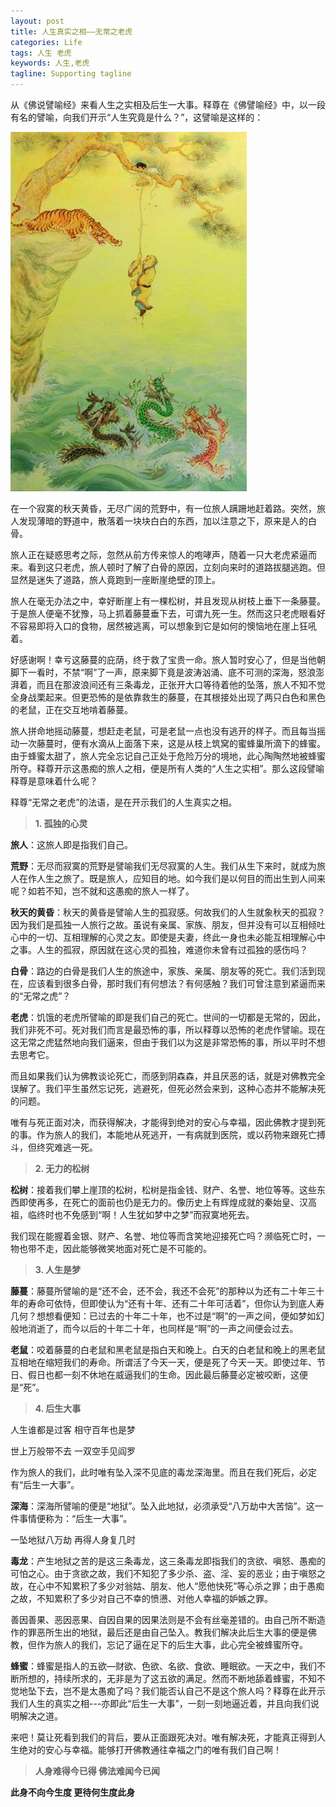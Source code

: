 ```yaml
---
layout: post
title: 人生真实之相——无常之老虎
categories: Life
tags: 人生 老虎 
keywords: 人生,老虎
tagline: Supporting tagline
---
```


从《佛说譬喻经》来看人生之实相及后生一大事。释尊在《佛譬喻经》中，以一段有名的譬喻，向我们开示“人生究竟是什么？”，这譬喻是这样的：

<img src="/assets/pictures/Life/20150208_Boxcn.jpg">

在一个寂寞的秋天黄昏，无尽广阔的荒野中，有一位旅人蹒跚地赶着路。突然，旅人发现薄暗的野道中，散落着一块块白白的东西，加以注意之下，原来是人的白骨。

旅人正在疑惑思考之际，忽然从前方传来惊人的咆哮声，随着一只大老虎紧逼而来。看到这只老虎，旅人顿时了解了白骨的原因，立刻向来时的道路拔腿逃跑。但显然是迷失了道路，旅人竟跑到一座断崖绝壁的顶上。

旅人在毫无办法之中，幸好断崖上有一棵松树，并且发现从树枝上垂下一条藤蔓。于是旅人便毫不犹豫，马上抓着藤蔓垂下去，可谓九死一生。然而这只老虎眼看好不容易即将入口的食物，居然被逃离，可以想象到它是如何的懊恼地在崖上狂吼着。

好感谢啊！幸亏这藤蔓的庇荫，终于救了宝贵一命。旅人暂时安心了，但是当他朝脚下一看时，不禁“啊”了一声，原来脚下竟是波涛汹涌、底不可测的深海，怒浪澎湃着，而且在那波浪间还有三条毒龙，正张开大口等待着他的坠落，旅人不知不觉全身战栗起来。但更恐怖的是依靠救生的藤蔓，在其根接处出现了两只白色和黑色的老鼠，正在交互地啃着藤蔓。

旅人拼命地摇动藤蔓，想赶走老鼠，可是老鼠一点也没有逃开的样子。而且每当摇动一次藤蔓时，便有水滴从上面落下来，这是从枝上筑窝的蜜蜂巢所滴下的蜂蜜。由于蜂蜜太甜了，旅人完全忘记自己正处于危险万分的境地，此心陶陶然地被蜂蜜所夺。释尊开示这愚痴的旅人之相，便是所有人类的“人生之实相”。那么这段譬喻释尊是意味着什么呢？

释尊“无常之老虎”的法语，是在开示我们的人生真实之相。


> **1. 孤独的心灵**

**旅人**：这旅人即是指我们自己。

**荒野**：无尽而寂寞的荒野是譬喻我们无尽寂寞的人生。我们从生下来时，就成为旅人在作人生之旅了。既是旅人，应知目的地。如今我们是以何目的而出生到人间来呢？如若不知，岂不就和这愚痴的旅人一样了。

**秋天的黄昏**：秋天的黄昏是譬喻人生的孤寂感。何故我们的人生就象秋天的孤寂？因为我们是孤独一人旅行之故。虽说有亲属、家族、朋友，但并没有可以互相倾吐心中的一切、互相理解的心灵之友。即使是夫妻，终此一身也未必能互相理解心中之事。人生的孤寂，原因就在这心灵的孤独，难道你未曾有过孤独的感伤吗？

**白骨**：路边的白骨是我们人生的旅途中，家族、亲属、朋友等的死亡。我们活到现在，应该看到很多白骨，那时我们有何想法？有何感触？我们可曾注意到紧逼而来的“无常之虎”？

**老虎**：饥饿的老虎所譬喻的即是我们自己的死亡。世间的一切都是无常的，因此，我们非死不可。死对我们而言是最恐怖的事，所以释尊以恐怖的老虎作譬喻。现在这无常之虎猛然地向我们逼来，但由于我们以为这是非常恐怖的事，所以平时不想去思考它。

而且如果我们认为佛教谈论死亡，而感到阴森森，并且厌恶的话，就是对佛教完全误解了。我们平生虽然忘记死，逃避死，但死必然会来到，这种心态并不能解决死的问题。

唯有与死正面对决，而获得解决，才能得到绝对的安心与幸福，因此佛教才提到死的事。作为旅人的我们，本能地从死逃开，一有病就到医院，或以药物来跟死亡搏斗，但终究难逃一死。


> **2. 无力的松树**

**松树**：接着我们攀上崖顶的松树，松树是指金钱、财产、名誉、地位等等。这些东西即使再多，在死亡的面前也仍是无力的。像历史上有辉煌成就的秦始皇、汉高祖，临终时也不免感到“啊！人生犹如梦中之梦”而寂寞地死去。

我们现在能握着金银、财产、名誉、地位等而含笑地迎接死亡吗？濒临死亡时，一物也带不走，因此能够微笑地面对死亡是不可能的。


> **3. 人生是梦**

**藤蔓**：藤蔓所譬喻的是“还不会，还不会，我还不会死”的那种以为还有二十年三十年的寿命可依恃，但即使认为“还有十年、还有二十年可活着”，但你认为到底人寿几何？想想看便知：已过去的十年二十年，也不过是“啊”的一声之间，便如梦如幻般地消逝了，而今以后的十年二十年，也同样是“啊”的一声之间便会过去。

**老鼠**：咬着藤蔓的白老鼠和黑老鼠是指白天和晚上。白天的白老鼠和晚上的黑老鼠互相地在缩短我们的寿命。所谓活了今天一天，便是死了今天一天。即使过年、节日、假日也都一刻不休地在威逼我们的生命。因此最后藤蔓必定被咬断，这便是“死”。


> **4. 后生大事**

人生谁都是过客 相守百年也是梦

世上万般带不去 一双空手见阎罗

作为旅人的我们，此时唯有坠入深不见底的毒龙深海里。而且在我们死后，必定有“后生一大事”。

**深海**：深海所譬喻的便是“地狱”。坠入此地狱，必须承受“八万劫中大苦恼”。这一件事情便称为：“后生一大事”。

一坠地狱八万劫 再得人身复几时

**毒龙**：产生地狱之苦的是这三条毒龙，这三条毒龙即指我们的贪欲、嗔怒、愚痴的可怕之心。由于贪欲之故，我们不知犯了多少杀、盗、淫、妄的恶业；由于嗔怒之故，在心中不知累积了多少对翁姑、朋友、他人“愿他快死”等心杀之罪；由于愚痴之故，不知累积了多少对自己不幸的愤懑、对他人幸福的妒嫉之罪。

善因善果、恶因恶果、自因自果的因果法则是不会有丝毫差错的。由自己所不断造作的罪恶所生出的地狱，最后还是由自己坠入。教我们解决此后生大事的便是佛教，但作为旅人的我们，忘记了逼在足下的后生大事，此心完全被蜂蜜所夺。

**蜂蜜**：蜂蜜是指人的五欲—财欲、色欲、名欲、食欲、睡眠欲。一天之中，我们不断所想的，持续所求的，无非是为了这五欲的满足。然而不断地舔着蜂蜜，不知不觉地坠下去，岂不是太愚痴了吗？我们能否认自己不是这个旅人吗？释尊在此开示我们人生的真实之相---亦即此“后生一大事”，一刻一刻地逼近着，并且向我们说明解决之道。

来吧！莫让死看到我们的背后，要从正面跟死决对。唯有解决死，才能真正得到人生绝对的安心与幸福。能够打开佛教通往幸福之门的唯有我们自己啊！


> **人身难得今已得 佛法难闻今已闻**
> 
**此身不向今生度 更待何生度此身**